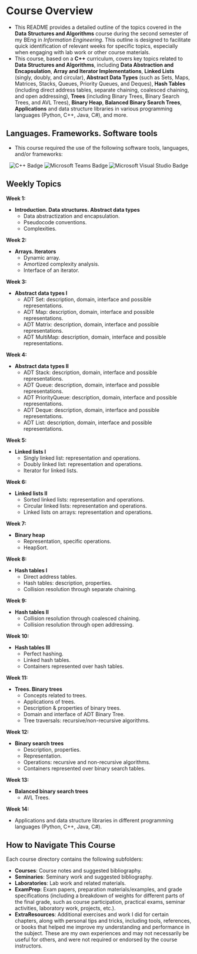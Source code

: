 # Course Overview

- This README provides a detailed outline of the topics covered in the **Data Structures and Algorithms** course during the second semester of my BEng in _Information Engineering_. This outline is designed to facilitate quick identification of relevant weeks for specific topics, especially when engaging with lab work or other course materials.
- This course, based on a **C++** curriculum, covers key topics related to **Data Structures and Algorithms**, including **Data Abstraction and Encapsulation**, **Array and Iterator Implementations**, **Linked Lists** (singly, doubly, and circular), **Abstract Data Types** (such as Sets, Maps, Matrices, Stacks, Queues, Priority Queues, and Deques), **Hash Tables** (including direct address tables, separate chaining, coalesced chaining, and open addressing), **Trees** (including Binary Trees, Binary Search Trees, and AVL Trees), **Binary Heap**, **Balanced Binary Search Trees**, **Applications** and data structure libraries in various programming languages (Python, C++, Java, C#), and more.

## Languages. Frameworks. Software tools

- This course required the use of the following software tools, languages, and/or frameworks:

<div align="center">
  
<p>
  <img alt="C++ Badge" src="https://img.shields.io/badge/C++-%2300599C?style=for-the-badge&logo=cplusplus&logoColor=white">
  <img alt="Microsoft Teams Badge" src="https://img.shields.io/badge/Microsoft Teams-%236264A7?style=for-the-badge&logo=microsoftteams&logoColor=white">
  <img alt="Microsoft Visual Studio Badge" src="https://img.shields.io/badge/Microsoft Visual Studio-%2368217A?style=for-the-badge&logo=microsoftvisualstudio&logoColor=white">
</p>
  
</div>

## Weekly Topics

**Week 1:** 
- **Introduction. Data structures. Abstract data types**
  - Data abstractization and encapsulation.
  - Pseudocode conventions.
  - Complexities.

**Week 2:**
- **Arrays. Iterators**
  - Dynamic array.
  - Amortized complexity analysis.
  - Interface of an iterator.

**Week 3:**
- **Abstract data types I**
  - ADT Set: description, domain, interface and possible representations.
  - ADT Map: description, domain, interface and possible representations.
  - ADT Matrix: description, domain, interface and possible representations.
  - ADT MultiMap: description, domain, interface and possible representations.

**Week 4:**
- **Abstract data types II**
  - ADT Stack: description, domain, interface and possible representations.
  - ADT Queue: description, domain, interface and possible representations.
  - ADT PriorityQueue: description, domain, interface and possible representations.
  - ADT Deque: description, domain, interface and possible representations.
  - ADT List: description, domain, interface and possible representations.

**Week 5:**
- **Linked lists I**
  - Singly linked list: representation and operations.
  - Doubly linked list: representation and operations.
  - Iterator for linked lists.

**Week 6:**
- **Linked lists II**
  - Sorted linked lists: representation and operations.
  - Circular linked lists: representation and operations.
  - Linked lists on arrays: representation and operations.

**Week 7:**
- **Binary heap**
  - Representation, specific operations.
  - HeapSort.

**Week 8:**
- **Hash tables I**
  - Direct address tables.
  - Hash tables: description, properties.
  - Collision resolution through separate chaining.

**Week 9:**
- **Hash tables II**
  - Collision resolution through coalesced chaining.
  - Collision resolution through open addressing.

**Week 10:**
- **Hash tables III**
  - Perfect hashing.
  - Linked hash tables.
  - Containers represented over hash tables.

**Week 11:**
- **Trees. Binary trees**
  - Concepts related to trees.
  - Applications of trees.
  - Description & properties of binary trees.
  - Domain and interface of ADT Binary Tree.
  - Tree traversals: recursive/non-recursive algorithms.

**Week 12:**
- **Binary search trees**
  - Description, properties.
  - Representation.
  - Operations: recursive and non-recursive algorithms.
  - Containers represented over binary search tables.

**Week 13:**
- **Balanced binary search trees**
  - AVL Trees.

**Week 14:**
- Applications and data structure libraries in different programming languages (Python, C++, Java, C#). 

## How to Navigate This Course

Each course directory contains the following subfolders:

- **Courses**: Course notes and suggested bibliography.
- **Seminaries**: Seminary work and suggested bibliography.
- **Laboratories**: Lab work and related materials.
- **ExamPrep**: Exam papers, preparation materials/examples, and grade specifications (including a breakdown of weights for different parts of the final grade, such as course participation, practical exams, seminar activities, laboratory work, projects, etc.).
- **ExtraResources**: Additional exercises and work I did for certain chapters, along with personal tips and tricks, including tools, references, or books that helped me improve my understanding and performance in the subject. These are my own experiences and may not necessarily be useful for others, and were not required or endorsed by the course instructors.
